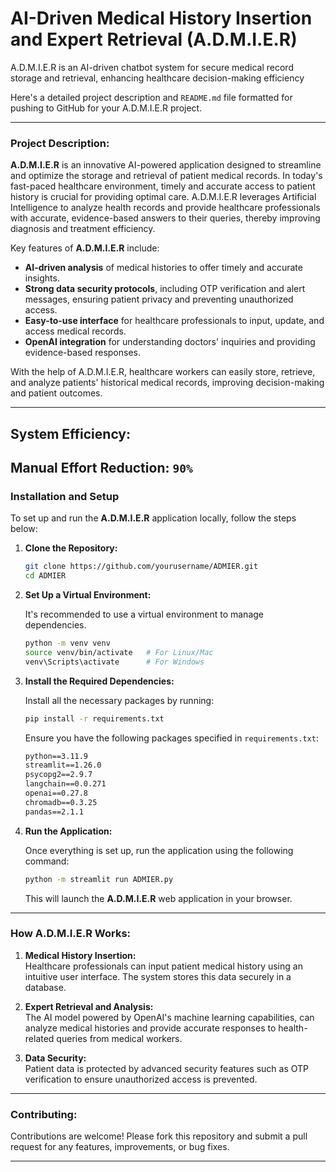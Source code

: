 # AI-Driven Medical History Insertion and Expert Retrieval (A.D.M.I.E.R)
A.D.M.I.E.R is an AI-driven chatbot system for secure medical record storage and retrieval, enhancing healthcare decision-making efficiency

Here's a detailed project description and `README.md` file formatted for pushing to GitHub for your A.D.M.I.E.R project.

---



### **Project Description:**

**A.D.M.I.E.R** is an innovative AI-powered application designed to streamline and optimize the storage and retrieval of patient medical records. In today's fast-paced healthcare environment, timely and accurate access to patient history is crucial for providing optimal care. A.D.M.I.E.R leverages Artificial Intelligence to analyze health records and provide healthcare professionals with accurate, evidence-based answers to their queries, thereby improving diagnosis and treatment efficiency.

Key features of **A.D.M.I.E.R** include:
- **AI-driven analysis** of medical histories to offer timely and accurate insights.
- **Strong data security protocols**, including OTP verification and alert messages, ensuring patient privacy and preventing unauthorized access.
- **Easy-to-use interface** for healthcare professionals to input, update, and access medical records.
- **OpenAI integration** for understanding doctors' inquiries and providing evidence-based responses.

With the help of A.D.M.I.E.R, healthcare workers can easily store, retrieve, and analyze patients' historical medical records, improving decision-making and patient outcomes.

---
## System Efficiency:

**Manual Effort Reduction**: `90%`
---

### **Installation and Setup**

To set up and run the **A.D.M.I.E.R** application locally, follow the steps below:

1. **Clone the Repository:**

   ```bash
   git clone https://github.com/yourusername/ADMIER.git
   cd ADMIER
   ```

2. **Set Up a Virtual Environment:**
   
   It's recommended to use a virtual environment to manage dependencies.

   ```bash
   python -m venv venv
   source venv/bin/activate   # For Linux/Mac
   venv\Scripts\activate      # For Windows
   ```

3. **Install the Required Dependencies:**

   Install all the necessary packages by running:

   ```bash
   pip install -r requirements.txt
   ```

   Ensure you have the following packages specified in `requirements.txt`:

   ```txt
   python==3.11.9
   streamlit==1.26.0
   psycopg2==2.9.7
   langchain==0.0.271
   openai==0.27.8
   chromadb==0.3.25
   pandas==2.1.1
   ```

4. **Run the Application:**

   Once everything is set up, run the application using the following command:

   ```bash
   python -m streamlit run ADMIER.py
   ```

   This will launch the **A.D.M.I.E.R** web application in your browser.

---


### **How A.D.M.I.E.R Works:**

1. **Medical History Insertion:**  
   Healthcare professionals can input patient medical history using an intuitive user interface. The system stores this data securely in a database.

2. **Expert Retrieval and Analysis:**  
   The AI model powered by OpenAI's machine learning capabilities, can analyze medical histories and provide accurate responses to health-related queries from medical workers.

3. **Data Security:**  
   Patient data is protected by advanced security features such as OTP verification to ensure unauthorized access is prevented.

---

### **Contributing:**

Contributions are welcome! Please fork this repository and submit a pull request for any features, improvements, or bug fixes.

---



